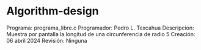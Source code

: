 # Algorithm-design

Programa: programa_libre.c
Programador: Pedro L. Texcahua
Descripcion: Muestra por pantalla la longitud de una circunferencia de radio 5
Creación: 06 abril 2024
Revisión: Ninguna
